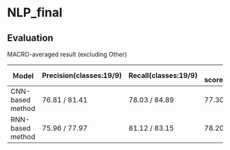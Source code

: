 # NLP_final
## Evaluation
MACRO-averaged result (excluding Other)<br>

| Ｍodel  | Precision(classes:19/9) | Recall(classes:19/9) | F1-score(classes:19/9) |
| ------------- | ------------- |-------------| ------------- |
| CNN-based method  | 76.81 / 81.41 |78.03 / 84.89|77.30 / 83.07|
| RNN-based method  | 75.96 / 77.97 |81.12 / 83.15|78.20 / 80.20|
